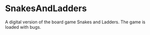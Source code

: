 # SnakesAndLadders

A digital version of the board game Snakes and Ladders. The game is loaded with bugs.
